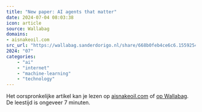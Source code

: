 ```yaml
---
title: "New paper: AI agents that matter"
date: 2024-07-04 08:03:38
icon: article
source: Wallabag
domains:
- aisnakeoil.com
src_url: "https://wallabag.sanderdorigo.nl/share/668b0feb4ce6c6.15592549"
2024: "07"
categories:
    - "ai"
    - "internet"
    - "machine-learning"
    - "technology"
---
```

Het oorspronkelijke artikel kan je lezen op [aisnakeoil.com](https://www.aisnakeoil.com/p/new-paper-ai-agents-that-matter) of [op Wallabag](https://wallabag.sanderdorigo.nl/share/668b0feb4ce6c6.15592549). De leestijd is ongeveer 7 minuten.
